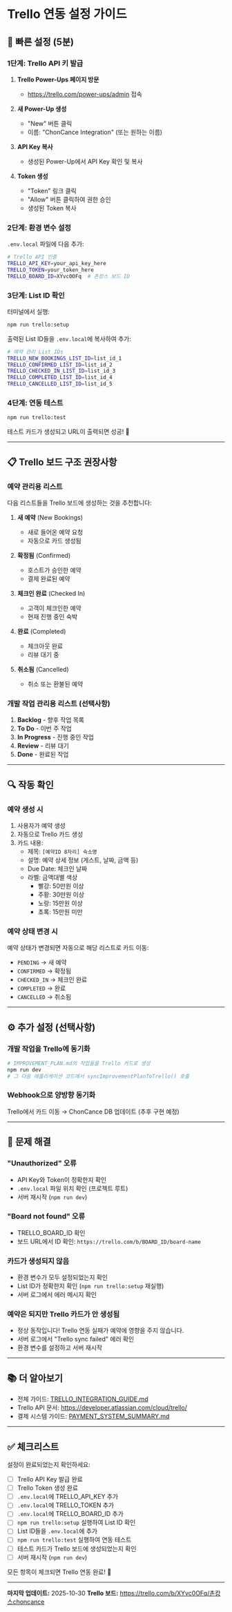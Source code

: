 # Trello 연동 설정 가이드

## 🚀 빠른 설정 (5분)

### 1단계: Trello API 키 발급

1. **Trello Power-Ups 페이지 방문**
   - https://trello.com/power-ups/admin 접속

2. **새 Power-Up 생성**
   - "New" 버튼 클릭
   - 이름: "ChonCance Integration" (또는 원하는 이름)

3. **API Key 복사**
   - 생성된 Power-Up에서 API Key 확인 및 복사

4. **Token 생성**
   - "Token" 링크 클릭
   - "Allow" 버튼 클릭하여 권한 승인
   - 생성된 Token 복사

### 2단계: 환경 변수 설정

`.env.local` 파일에 다음 추가:

```bash
# Trello API 인증
TRELLO_API_KEY=your_api_key_here
TRELLO_TOKEN=your_token_here
TRELLO_BOARD_ID=XYvc0OFq  # 촌캉스 보드 ID
```

### 3단계: List ID 확인

터미널에서 실행:

```bash
npm run trello:setup
```

출력된 List ID들을 `.env.local`에 복사하여 추가:

```bash
# 예약 관리 List IDs
TRELLO_NEW_BOOKINGS_LIST_ID=list_id_1
TRELLO_CONFIRMED_LIST_ID=list_id_2
TRELLO_CHECKED_IN_LIST_ID=list_id_3
TRELLO_COMPLETED_LIST_ID=list_id_4
TRELLO_CANCELLED_LIST_ID=list_id_5
```

### 4단계: 연동 테스트

```bash
npm run trello:test
```

테스트 카드가 생성되고 URL이 출력되면 성공! 🎉

---

## 📋 Trello 보드 구조 권장사항

### 예약 관리용 리스트

다음 리스트들을 Trello 보드에 생성하는 것을 추천합니다:

1. **새 예약** (New Bookings)
   - 새로 들어온 예약 요청
   - 자동으로 카드 생성됨

2. **확정됨** (Confirmed)
   - 호스트가 승인한 예약
   - 결제 완료된 예약

3. **체크인 완료** (Checked In)
   - 고객이 체크인한 예약
   - 현재 진행 중인 숙박

4. **완료** (Completed)
   - 체크아웃 완료
   - 리뷰 대기 중

5. **취소됨** (Cancelled)
   - 취소 또는 환불된 예약

### 개발 작업 관리용 리스트 (선택사항)

1. **Backlog** - 향후 작업 목록
2. **To Do** - 이번 주 작업
3. **In Progress** - 진행 중인 작업
4. **Review** - 리뷰 대기
5. **Done** - 완료된 작업

---

## 🔍 작동 확인

### 예약 생성 시

1. 사용자가 예약 생성
2. 자동으로 Trello 카드 생성
3. 카드 내용:
   - 제목: `[예약ID 8자리] 숙소명`
   - 설명: 예약 상세 정보 (게스트, 날짜, 금액 등)
   - Due Date: 체크인 날짜
   - 라벨: 금액대별 색상
     - 빨강: 50만원 이상
     - 주황: 30만원 이상
     - 노랑: 15만원 이상
     - 초록: 15만원 미만

### 예약 상태 변경 시

예약 상태가 변경되면 자동으로 해당 리스트로 카드 이동:
- `PENDING` → 새 예약
- `CONFIRMED` → 확정됨
- `CHECKED_IN` → 체크인 완료
- `COMPLETED` → 완료
- `CANCELLED` → 취소됨

---

## ⚙️ 추가 설정 (선택사항)

### 개발 작업을 Trello에 동기화

```bash
# IMPROVEMENT_PLAN.md의 작업들을 Trello 카드로 생성
npm run dev
# 그 다음 애플리케이션 코드에서 syncImprovementPlanToTrello() 호출
```

### Webhook으로 양방향 동기화

Trello에서 카드 이동 → ChonCance DB 업데이트 (추후 구현 예정)

---

## 🔧 문제 해결

### "Unauthorized" 오류
- API Key와 Token이 정확한지 확인
- `.env.local` 파일 위치 확인 (프로젝트 루트)
- 서버 재시작 (`npm run dev`)

### "Board not found" 오류
- TRELLO_BOARD_ID 확인
- 보드 URL에서 ID 확인: `https://trello.com/b/BOARD_ID/board-name`

### 카드가 생성되지 않음
- 환경 변수가 모두 설정되었는지 확인
- List ID가 정확한지 확인 (`npm run trello:setup` 재실행)
- 서버 로그에서 에러 메시지 확인

### 예약은 되지만 Trello 카드가 안 생성됨
- 정상 동작입니다! Trello 연동 실패가 예약에 영향을 주지 않습니다.
- 서버 로그에서 "Trello sync failed" 에러 확인
- 환경 변수를 설정하고 서버 재시작

---

## 📚 더 알아보기

- 전체 가이드: [TRELLO_INTEGRATION_GUIDE.md](./TRELLO_INTEGRATION_GUIDE.md)
- Trello API 문서: https://developer.atlassian.com/cloud/trello/
- 결제 시스템 가이드: [PAYMENT_SYSTEM_SUMMARY.md](./PAYMENT_SYSTEM_SUMMARY.md)

---

## ✅ 체크리스트

설정이 완료되었는지 확인하세요:

- [ ] Trello API Key 발급 완료
- [ ] Trello Token 생성 완료
- [ ] `.env.local`에 TRELLO_API_KEY 추가
- [ ] `.env.local`에 TRELLO_TOKEN 추가
- [ ] `.env.local`에 TRELLO_BOARD_ID 추가
- [ ] `npm run trello:setup` 실행하여 List ID 확인
- [ ] List ID들을 `.env.local`에 추가
- [ ] `npm run trello:test` 실행하여 연동 테스트
- [ ] 테스트 카드가 Trello 보드에 생성되었는지 확인
- [ ] 서버 재시작 (`npm run dev`)

모든 항목이 체크되면 Trello 연동 완료! 🎊

---

**마지막 업데이트:** 2025-10-30
**Trello 보드:** https://trello.com/b/XYvc0OFq/촌캉스choncance

